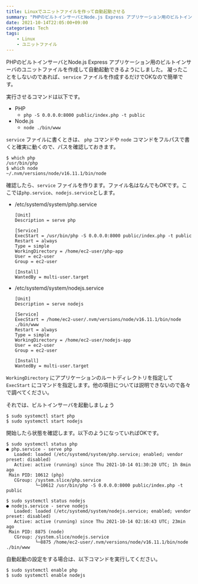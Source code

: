 ```yaml
---
title: Linuxでユニットファイルを作って自動起動させる
summary: "PHPのビルトインサーバとNode.js Express アプリケーション用のビルトインサーバのユニットファイルを作成して自動起動できるようにしました。"
date: 2021-10-14T22:05:00+09:00
categories: Tech
tags:
    - Linux
    - ユニットファイル
---
```


PHPのビルトインサーバとNode.js Express アプリケーション用のビルトインサーバのユニットファイルを作成して自動起動できるようにしました。
凝ったことをしないのであれば、`service` ファイルを作成するだけでOKなので簡単です。

実行させるコマンドは以下です。
- PHP
    - `php -S 0.0.0.0:8000 public/index.php -t public`
- Node.js
    - `node ./bin/www`

`service` ファイルに書くときは、 `php` コマンドや `node` コマンドをフルパスで書くと確実に動くので、パスを確認しておきます。

```
$ which php
/usr/bin/php
$ which node
~/.nvm/versions/node/v16.11.1/bin/node
```

確認したら、`service` ファイルを作ります。ファイル名はなんでもOKです。ここでは`php.service`、`nodejs.service`とします。

- /etc/systemd/system/php.service
    ```
    [Unit]
    Description = serve php

    [Service]
    ExecStart = /usr/bin/php -S 0.0.0.0:8000 public/index.php -t public
    Restart = always
    Type = simple
    WorkingDirectory = /home/ec2-user/php-app
    User = ec2-user
    Group = ec2-user

    [Install]
    WantedBy = multi-user.target
    ```
- /etc/systemd/system/nodejs.service
    ```
    [Unit]
    Description = serve nodejs

    [Service]
    ExecStart = /home/ec2-user/.nvm/versions/node/v16.11.1/bin/node ./bin/www
    Restart = always
    Type = simple
    WorkingDirectory = /home/ec2-user/nodejs-app
    User = ec2-user
    Group = ec2-user

    [Install]
    WantedBy = multi-user.target
    ```

`WorkingDirectory` にアプリケーションのルートディレクトリを指定して `ExecStart` にコマンドを指定します。他の項目については説明できないので各々で調べてください。

それでは、ビルトインサーバを起動しましょう
```
$ sudo systemctl start php
$ sudo systemctl start nodejs
```

開始したら状態を確認します。以下のようになっていればOKです。
```
$ sudo systemctl status php
● php.service - serve php
   Loaded: loaded (/etc/systemd/system/php.service; enabled; vendor preset: disabled)
   Active: active (running) since Thu 2021-10-14 01:30:20 UTC; 1h 8min ago
 Main PID: 10612 (php)
   CGroup: /system.slice/php.service
           └─10612 /usr/bin/php -S 0.0.0.0:8000 public/index.php -t public

$ sudo systemctl status nodejs
● nodejs.service - serve nodejs
   Loaded: loaded (/etc/systemd/system/nodejs.service; enabled; vendor preset: disabled)
   Active: active (running) since Thu 2021-10-14 02:16:43 UTC; 23min ago
 Main PID: 8875 (node)
   CGroup: /system.slice/nodejs.service
           └─8875 /home/ec2-user/.nvm/versions/node/v16.11.1/bin/node ./bin/www
```

自動起動の設定をする場合は、以下コマンドを実行してください。
```
$ sudo systemctl enable php
$ sudo systemctl enable nodejs
```
